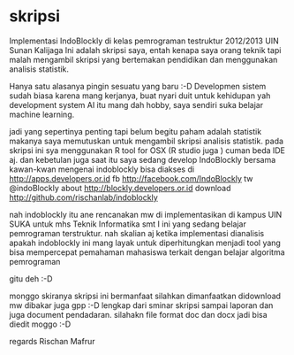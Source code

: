 skripsi
=======

Implementasi IndoBlockly di kelas pemrograman testruktur 2012/2013 UIN Sunan Kalijaga
Ini adalah skripsi saya, entah kenapa saya orang teknik tapi malah mengambil skripsi yang bertemakan pendidikan
dan menggunakan analisis statistik.

Hanya satu alasanya pingin sesuatu yang baru :-D
Developmen sistem sudah biasa karena mang kerjanya, buat nyari duit untuk kehidupan yah development system
AI itu mang dah hobby, saya sendiri suka belajar machine learning.

jadi yang sepertinya penting tapi belum begitu paham adalah statistik makanya saya memutuskan untuk mengambil skripsi
analisis statistik. pada skripsi ini sya menggunakan R tool for OSX (R studio juga ) cuman beda IDE aj.
dan kebetulan juga saat itu saya sedang develop IndoBlockly bersama kawan-kwan 
mengenai indoblockly bisa diakses 
di        http://apps.developers.or.id 
fb        http://facebook.com/IndoBlockly
tw        @indoBlockly
about     http://blockly.developers.or.id
download  http://github.com/rischanlab/indoblockly

nah indoblockly itu ane rencanakan mw di implementasikan di kampus UIN SUKA untuk mhs Teknik Informatika smt I ini
yang sedang belajar pemrograman terstruktur. nah skalian aj ketika implementasi dianalisis apakah indoblockly ini mang
layak untuk diperhitungkan menjadi tool yang bisa mempercepat pemahaman mahasiswa terkait dengan belajar algoritma pemrograman

gitu deh :-D

monggo skiranya skripsi ini bermanfaat silahkan dimanfaatkan didownload mw dibakar juga gpp :-D
lengkap dari sminar skripsi sampai laporan dan juga document pendadaran. silahakn file format doc dan docx jadi bisa diedit
moggo :-D


regards
Rischan Mafrur
